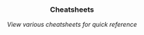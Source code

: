<div align="center">
    <h3>Cheatsheets</h3>
    <p>
        <em>View various cheatsheets for quick reference</em>
    </p>
</div>
